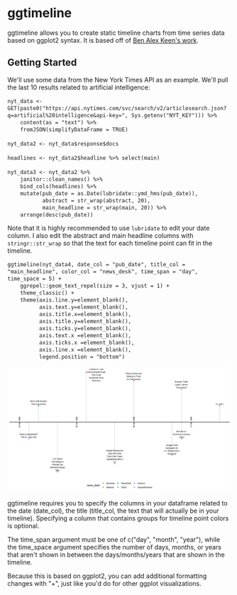 # ggtimeline

ggtimeline allows you to create static timeline charts from time series data based on ggplot2 syntax. It is based off of [Ben Alex Keen's work](https://benalexkeen.com/creating-a-timeline-graphic-using-r-and-ggplot2/). 

## Getting Started

We'll use some data from the New York Times API as an example. We'll pull the last 10 results related to artificial intelligence:
```
nyt_data <- GET(paste0("https://api.nytimes.com/svc/search/v2/articlesearch.json?q=artificial%20intelligence&api-key=", Sys.getenv("NYT_KEY"))) %>%
    content(as = "text") %>%
    fromJSON(simplifyDataFrame = TRUE)

nyt_data2 <- nyt_data$response$docs

headlines <- nyt_data2$headline %>% select(main)
    
nyt_data3 <- nyt_data2 %>% 
    janitor::clean_names() %>% 
    bind_cols(headlines) %>% 
    mutate(pub_date = as.Date(lubridate::ymd_hms(pub_date)),
           abstract = str_wrap(abstract, 20),
           main_headline = str_wrap(main, 20)) %>% 
    arrange(desc(pub_date))
```
Note that it is highly recommended to use `lubridate` to edit your date column. I also edit the abstract and main headline columns with `stringr::str_wrap` so that the text for each timeline point can fit in the timeline.


```
ggtimeline(nyt_data4, date_col = "pub_date", title_col = "main_headline", color_col = "news_desk", time_span = "day", time_space = 5) +
    ggrepel::geom_text_repel(size = 3, vjust = 1) +
    theme_classic() +
    theme(axis.line.y=element_blank(),
          axis.text.y=element_blank(),
          axis.title.x=element_blank(),
          axis.title.y=element_blank(),
          axis.ticks.y=element_blank(),
          axis.text.x =element_blank(),
          axis.ticks.x =element_blank(),
          axis.line.x =element_blank(),
          legend.position = "bottom")
```

![](https://github.com/cgpeltier/ggtimeline/blob/master/images/ggtimeline_ex1.png?raw=true)

ggtimeline requires you to specify the columns in your dataframe related to the date (date_col), the title (title_col, the text that will actually be in your timeline). Specifying a column that contains groups for timeline point colors is optional. 

The time_span argument must be one of c("day", "month", "year"), while the time_space argument specifies the number of days, months, or years that aren't shown in between the days/months/years that are shown in the timeline. 

Because this is based on ggplot2, you can add additional formatting changes with "+", just like you'd do for other ggplot visualizations.



